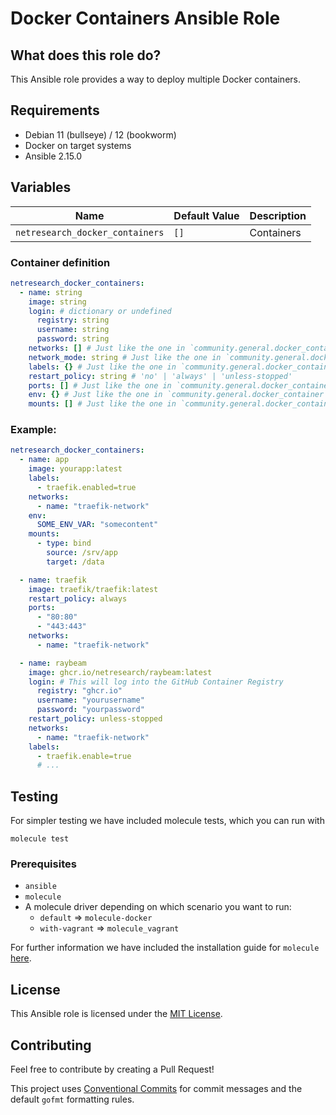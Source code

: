 # Docker Containers Ansible Role

## What does this role do?

This Ansible role provides a way to deploy multiple Docker containers.

## Requirements

- Debian 11 (bullseye) / 12 (bookworm)
- Docker on target systems
- Ansible 2.15.0

## Variables

| Name                            | Default Value | Description |
| ------------------------------- | ------------- | ----------- |
| `netresearch_docker_containers` | `[]`          | Containers  |

### Container definition

```yml
netresearch_docker_containers:
  - name: string
    image: string
    login: # dictionary or undefined
      registry: string
      username: string
      password: string
    networks: [] # Just like the one in `community.general.docker_container`
    network_mode: string # Just like the one in `community.general.docker_container`
    labels: {} # Just like the one in `community.general.docker_container`
    restart_policy: string # 'no' | 'always' | 'unless-stopped'
    ports: [] # Just like the one in `community.general.docker_container`
    env: {} # Just like the one in `community.general.docker_container`
    mounts: [] # Just like the one in `community.general.docker_container`
```

### Example:

```yml
netresearch_docker_containers:
  - name: app
    image: yourapp:latest
    labels:
      - traefik.enabled=true
    networks:
      - name: "traefik-network"
    env:
      SOME_ENV_VAR: "somecontent"
    mounts:
      - type: bind
        source: /srv/app
        target: /data

  - name: traefik
    image: traefik/traefik:latest
    restart_policy: always
    ports:
      - "80:80"
      - "443:443"
    networks:
      - name: "traefik-network"

  - name: raybeam
    image: ghcr.io/netresearch/raybeam:latest
    login: # This will log into the GitHub Container Registry
      registry: "ghcr.io"
      username: "yourusername"
      password: "yourpassword"
    restart_policy: unless-stopped
    networks:
      - name: "traefik-network"
    labels:
      - traefik.enable=true
      # ...
```

## Testing

For simpler testing we have included molecule tests, which you can run with

```shell
molecule test
```

### Prerequisites

- `ansible`
- `molecule`
- A molecule driver depending on which scenario you want to run:
  - `default` => `molecule-docker`
  - `with-vagrant` => `molecule_vagrant`

For further information we have included the installation guide for `molecule` [here](./molecule/default/INSTALL.rst).

## License

This Ansible role is licensed under the [MIT License](./LICENSE).

## Contributing

Feel free to contribute by creating a Pull Request!

This project uses [Conventional Commits](https://www.conventionalcommits.org/en/v1.0.0/) for commit messages and the default `gofmt` formatting rules.
